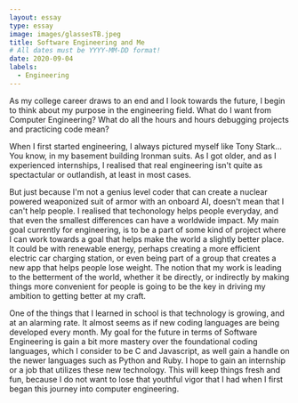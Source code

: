 ```yaml
---
layout: essay
type: essay
image: images/glassesTB.jpeg
title: Software Engineering and Me
# All dates must be YYYY-MM-DD format!
date: 2020-09-04
labels:
  - Engineering
---
```


  As my college career draws to an end and I look towards the future, I begin to think about my purpose in the engineering field. What do I want from Computer Engineering? What do all the hours and hours debugging projects and practicing code mean?
  
  When I first started engineering, I always pictured myself like Tony Stark... You know, in my basement building Ironman suits. As I got older, and as I experienced internships, I realised that real engineering isn't quite as spectactular or outlandish, at least in most cases. 
  
  But just because I'm not a genius level coder that can create a nuclear powered weaponized suit of armor with an onboard AI, doesn't mean that I can't help people. I realised that techonology helps people everyday, and that even the smallest differences can have a worldwide impact. My main goal currently for engineering, is to be a part of some kind of project where I can work towards a goal that helps make the world a slightly better place. It could be with renewable energy, perhaps creating a more efficient electric car charging station, or even being part of a group that creates a new app that helps people lose weight. The notion that my work is leading to the betterment of the world, whether it be directly, or indirectly by making things more convenient for people is going to be the key in driving my ambition to getting better at my craft.
  
  One of the things that I learned in school is that technology is growing, and at an alarming rate. It almost seems as if new coding languages are being developed every month. My goal for the future in terms of Software Engineering is gain a bit more mastery over the foundational coding languages, which I consider to be C and Javascript, as well gain a handle on the newer languages such as Python and Ruby. I hope to gain an internship or a job that utilizes these new technology. This will keep things fresh and fun, because I do not want to lose that youthful vigor that I had when I first began this journey into computer engineering.
 
